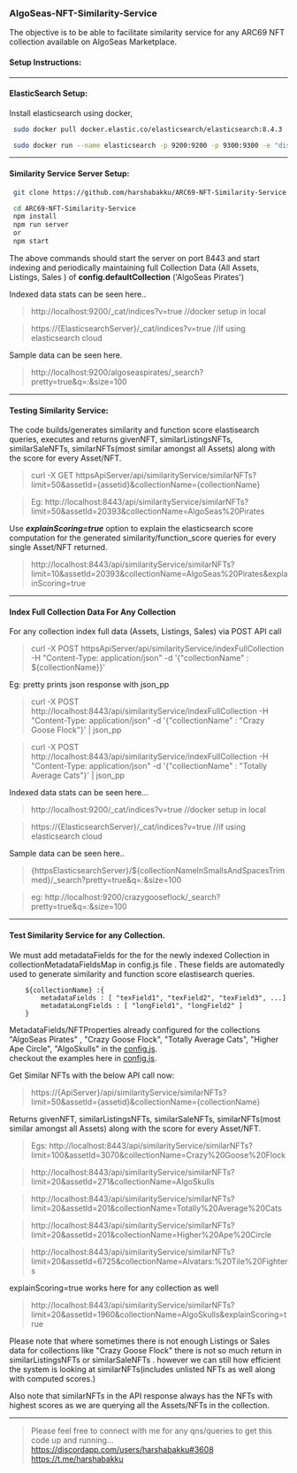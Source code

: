 ### AlgoSeas-NFT-Similarity-Service

The objective is to be able to facilitate similarity service for any ARC69 NFT collection available on AlgoSeas Marketplace.

#### Setup  Instructions:

--------------------------------

#### ElasticSearch Setup:

Install elasticsearch using docker, 

```sh
 sudo docker pull docker.elastic.co/elasticsearch/elasticsearch:8.4.3

 sudo docker run --name elasticsearch -p 9200:9200 -p 9300:9300 -e "discovery.type=single-node"  -e "xpack.security.enabled=false" -t docker.elastic.co/elasticsearch/elasticsearch:8.4.3
```

-------------------

#### Similarity Service Server Setup:

```sh
 git clone https://github.com/harshabakku/ARC69-NFT-Similarity-Service.git

 cd ARC69-NFT-Similarity-Service
 npm install
 npm run server 
 or
 npm start 
 ```

 The above commands should start the server on port 8443 and start indexing and periodically maintaining full Collection Data (All Assets, Listings, Sales ) of **config.defaultCollection** ('AlgoSeas Pirates')

Indexed data stats can be seen here.. 

>http://localhost:9200/_cat/indices?v=true       //docker setup in local

>https://{ElasticsearchServer}/_cat/indices?v=true   //if using elasticsearch cloud

Sample data can be seen here. 

>http://localhost:9200/algoseaspirates/_search?pretty=true&q=*:*&size=100

-------------------------

#### Testing Similarity Service: 
The code builds/generates similarity and function score elastisearch queries, executes and returns givenNFT, similarListingsNFTs, similarSaleNFTs, similarNFTs(most similar amongst all Assets) along with the score for every Asset/NFT. 

>curl -X GET httpsApiServer/api/similarityService/similarNFTs?limit=50&assetId={assetid}&collectionName={collectionName}


>Eg: http://localhost:8443/api/similarityService/similarNFTs?limit=50&assetId=20393&collectionName=AlgoSeas%20Pirates


Use ***explainScoring=true*** option to explain the elasticsearch score computation for the generated similarity/function_score queries for every single Asset/NFT returned.

>http://localhost:8443/api/similarityService/similarNFTs?limit=10&assetId=20393&collectionName=AlgoSeas%20Pirates&explainScoring=true


------------------------

#### Index Full Collection Data For Any Collection

For any collection index full data (Assets, Listings, Sales) via POST API call

> curl -X POST httpsApiServer/api/similarityService/indexFullCollection    -H "Content-Type: application/json"   -d '{"collectionName" : ${collectionName}}' 


Eg: pretty prints json response with json_pp
> curl -X POST http://localhost:8443/api/similarityService/indexFullCollection    -H "Content-Type: application/json"   -d '{"collectionName" : "Crazy Goose Flock"}' | json_pp

> curl -X POST http://localhost:8443/api/similarityService/indexFullCollection    -H "Content-Type: application/json"   -d '{"collectionName" : "Totally Average Cats"}' | json_pp


 
 Indexed data stats can be seen here... 


> http://localhost:9200/_cat/indices?v=true    //docker setup in local

>https://{ElasticsearchServer}/_cat/indices?v=true   //if using elasticsearch cloud

Sample data can be seen here.. 

>{httpsElasticsearchServer}/${collectionNameInSmallsAndSpacesTrimmed}/_search?pretty=true&q=*:*&size=100

>eg: http://localhost:9200/crazygooseflock/_search?pretty=true&q=*:*&size=100

-------------------------

#### Test Similarity Service for any Collection. 

We must add metadataFields for the for the newly indexed Collection in collectionMetadataFieldsMap in config.js file .
These fields are automatedly used to generate similarity and function score elastisearch queries.  
            
        ${collectionName} :{
            metadataFields : [ "texField1", "texField2", "texField3", ...]
            metadataLongFields : [ "longField1", "longField2" ]
        }
    

MetadataFields/NFTProperties already configured for the collections "AlgoSeas Pirates" , "Crazy Goose Flock", "Totally Average Cats", "Higher Ape Circle", "AlgoSkulls" in the  [config.js](config.js).  
checkout the examples here in  [config.js](config.js).



Get Similar NFTs with the below API call now:
    
> https://{ApiServer}/api/similarityService/similarNFTs?limit=50&assetId={assetid}&collectionName={collectionName}

Returns givenNFT, similarListingsNFTs, similarSaleNFTs, similarNFTs(most similar amongst all Assets) along with the score for every Asset/NFT. 

> Egs: 
http://localhost:8443/api/similarityService/similarNFTs?limit=100&assetId=3070&collectionName=Crazy%20Goose%20Flock

>http://localhost:8443/api/similarityService/similarNFTs?limit=20&assetId=271&collectionName=AlgoSkulls

>http://localhost:8443/api/similarityService/similarNFTs?limit=20&assetId=201&collectionName=Totally%20Average%20Cats

>http://localhost:8443/api/similarityService/similarNFTs?limit=20&assetId=201&collectionName=Higher%20Ape%20Circle

>http://localhost:8443/api/similarityService/similarNFTs?limit=20&assetId=6725&collectionName=Alvatars:%20Tile%20Fighters

explainScoring=true works here for any collection as well

>http://localhost:8443/api/similarityService/similarNFTs?limit=20&assetId=1960&collectionName=AlgoSkulls&explainScoring=true



Please note that where sometimes there is not enough Listings or Sales data for collections like "Crazy Goose Flock" there is not so much return in similarListingsNFTs or similarSaleNFTs . however we can still how efficient the system is looking at similarNFTs(includes unlisted NFTs as well along with computed scores.)

Also note that similarNFTs in the API response always has the NFTs with highest scores as we are querying all the Assets/NFTs in the collection.

------------------------------------------------------------


> Please feel free to connect with me for any qns/queries to get this code up and running...
https://discordapp.com/users/harshabakku#3608
https://t.me/harshabakku

